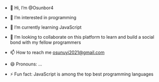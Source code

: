 - 👋 Hi, I’m @Osunbor4
- 👀 I’m interested in programming 
- 🌱 I’m currently learning JavaScript 
- 💞️ I’m looking to collaborate on this platform to learn and build a social bond with my fellow programmers
- 📫 How to reach me osunuyi2021@gmail.com

- 😄 Pronouns: ...
- ⚡ Fun fact: JavaScript is among the top best programming languages 

<!---
Osunbor4/Osunbor4 is a ✨ special ✨ repository because its `README.md` (this file) appears on your GitHub profile.
You can click the Preview link to take a look at your changes.
--->
